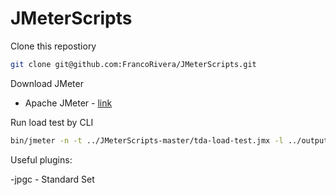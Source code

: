 # JMeterScripts

Clone this repostiory

```bash
git clone git@github.com:FrancoRivera/JMeterScripts.git
```

Download JMeter

- Apache JMeter - [link](https://jmeter.apache.org/download_jmeter.cgi)

Run load test by CLI

```bash
bin/jmeter -n -t ../JMeterScripts-master/tda-load-test.jmx -l ../output -e -o ../results
```

Useful plugins:

-jpgc - Standard Set
